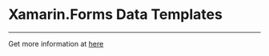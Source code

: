 # Xamarin.Forms Data Templates

<hr/>

Get more information at [here](https://docs.microsoft.com/en-us/xamarin/xamarin-forms/app-fundamentals/templates/data-templates/)

